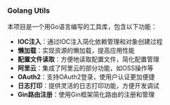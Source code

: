 ### Golang Utils

本项目是一个用Go语言编写的工具库，包含以下功能：

- **IOC注入**：通过IOC注入简化依赖管理和对象创建过程
- **懒加载**：实现资源的懒加载，提高应用性能
- **配置文件读取**：方便地读取配置文件，简化配置管理
- **阿里云**：集成了阿里云的部分功能，如OSS操作等
- **OAuth2**：支持OAuth2登录，使用户认证更加便捷
- **日志打印**：提供灵活的日志打印功能，方便开发调试
- **Gin路由注册**：使用Gin框架简化路由的注册和管理
